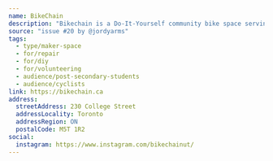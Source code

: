 ```yaml
---
name: BikeChain
description: "Bikechain is a Do-It-Yourself community bike space serving downtown Toronto. They operate a Monday to Friday, pay-what-you-can repair centre where experienced mechanics teach you to repair your bike on the spot, no experience required! You can visit them for affordable bike repairs, free bike rentals for students, workshops and events, group rides, and more."
source: "issue #20 by @jordyarms"
tags:
  - type/maker-space
  - for/repair
  - for/diy
  - for/volunteering
  - audience/post-secondary-students
  - audience/cyclists
link: https://bikechain.ca
address:
  streetAddress: 230 College Street
  addressLocality: Toronto
  addressRegion: ON
  postalCode: M5T 1R2
social:
  instagram: https://www.instagram.com/bikechainut/
---
```


<!-- Community added from GitHub issue #20 -->
